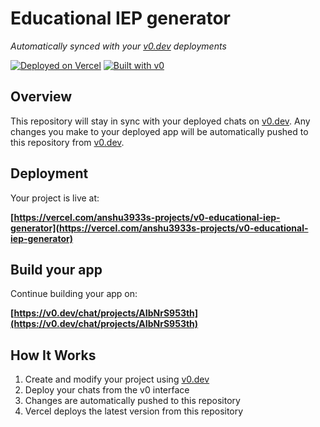 # Educational IEP generator

*Automatically synced with your [v0.dev](https://v0.dev) deployments*

[![Deployed on Vercel](https://img.shields.io/badge/Deployed%20on-Vercel-black?style=for-the-badge&logo=vercel)](https://vercel.com/anshu3933s-projects/v0-educational-iep-generator)
[![Built with v0](https://img.shields.io/badge/Built%20with-v0.dev-black?style=for-the-badge)](https://v0.dev/chat/projects/AIbNrS953th)

## Overview

This repository will stay in sync with your deployed chats on [v0.dev](https://v0.dev).
Any changes you make to your deployed app will be automatically pushed to this repository from [v0.dev](https://v0.dev).

## Deployment

Your project is live at:

**[https://vercel.com/anshu3933s-projects/v0-educational-iep-generator](https://vercel.com/anshu3933s-projects/v0-educational-iep-generator)**

## Build your app

Continue building your app on:

**[https://v0.dev/chat/projects/AIbNrS953th](https://v0.dev/chat/projects/AIbNrS953th)**

## How It Works

1. Create and modify your project using [v0.dev](https://v0.dev)
2. Deploy your chats from the v0 interface
3. Changes are automatically pushed to this repository
4. Vercel deploys the latest version from this repository